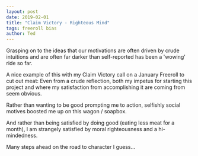 ```yaml
---
layout: post
date: 2019-02-01
title: "Claim Victory - Righteous Mind"
tags: freeroll bias
author: Ted
---
```

Grasping on to the ideas that our motivations are often driven by crude intuitions and are often far darker than self-reported has been a 'wowing' ride so far.

A nice example of this with my Claim Victory call on a January Freeroll to cut out meat:
Even from a crude reflection, both my impetus for starting this project and where my satisfaction from accomplishing it are coming from seem obvious.

Rather than wanting to be good prompting me to action, selfishly social motives boosted me up on this wagon / soapbox.

And rather than being satisfied by doing good (eating less meat for a month), I am strangely satisfied by moral righteousness and a hi-mindedness.

Many steps ahead on the road to character I guess...
